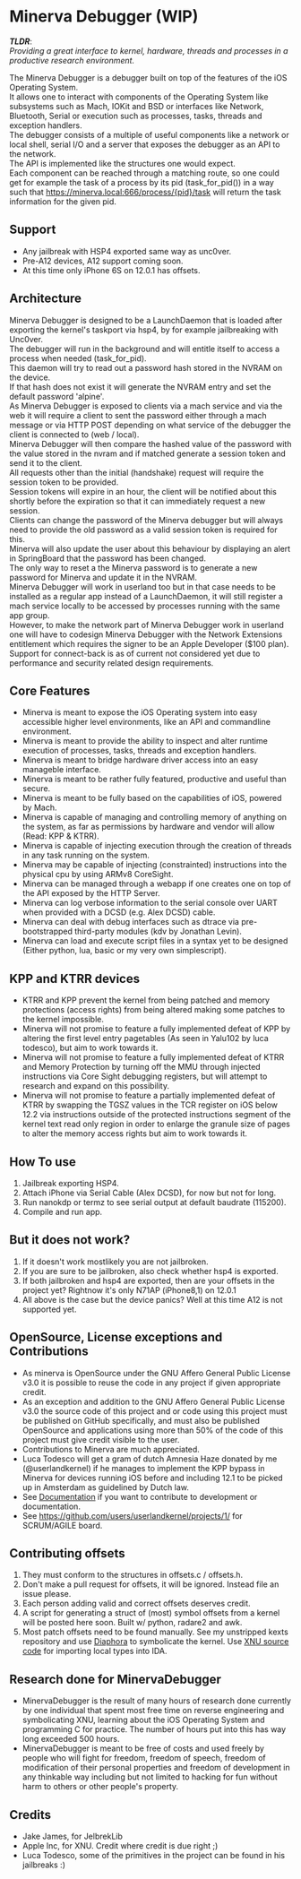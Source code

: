 # Minerva Debugger (WIP)
***TLDR***:  
*Providing a great interface to kernel, hardware, threads and processes in a productive research environment.*  

The Minerva Debugger is a debugger built on top of the features of the iOS Operating System.  
It allows one to interact with components of the Operating System like subsystems such as Mach, IOKit and BSD or interfaces like Network, Bluetooth, Serial or execution such as processes, tasks, threads and exception handlers.  
The debugger consists of a multiple of useful components like a network or local shell, serial I/O and a server that exposes the debugger as an API to the network.  
The API is implemented like the structures one would expect.  
Each component can be reached through a matching route, so one could get for example the task of a process by its pid (task_for_pid()) in a way such that https://minerva.local:666/process/{pid}/task
will return the task information for the given pid.  


## Support
- Any jailbreak with HSP4 exported same way as unc0ver.  
- Pre-A12 devices, A12 support coming soon.  
- At this time only iPhone 6S on 12.0.1 has offsets.  


## Architecture
Minerva Debugger is designed to be a LaunchDaemon that is loaded after exporting the kernel's taskport via hsp4, by for example jailbreaking with Unc0ver.  
The debugger will run in the background and will entitle itself to access a process when needed (task_for_pid).  
This daemon will try to read out a password hash stored in the NVRAM on the device.  
If that hash does not exist it will generate the NVRAM entry and set the default password 'alpine'.  
As Minerva Debugger is exposed to clients via a mach service and via the web it will require a client to sent the password either through a mach message or via HTTP POST depending on what service of the debugger the client is connected to (web / local).  
Minerva Debugger will then compare the hashed value of the password with the value stored in the nvram 
and if matched generate a session token and send it to the client.  
All requests other than the initial (handshake) request will require the session token to be provided.  
Session tokens will expire in an hour, the client will be notified about this shortly before the expiration so that it can immediately request a new session.  
Clients can change the password of the Minerva debugger but will always need to provide the old password as a valid session token is required for this.  
Minerva will also update the user about this behaviour by displaying an alert in SpringBoard that the password has been changed.  
The only way to reset a the Minerva password is to generate a new password for Minerva and update it in the NVRAM.  
Minerva Debugger will work in userland too but in that case needs to be installed as a regular app instead of a LaunchDaemon, it will still register a mach service locally to be accessed by processes running with the same app group.  
However, to make the network part of Minerva Debugger work in userland one will have to codesign Minerva Debugger with the Network Extensions entitlement which requires the signer to be an Apple Developer ($100 plan).  
Support for connect-back is as of current not considered yet due to performance and security related design requirements.  


## Core Features
- Minerva is meant to expose the iOS Operating system into easy accessible higher level environments, like an API and commandline environment.  
- Minerva is meant to provide the ability to inspect and alter runtime execution of processes, tasks, threads and exception handlers.  
- Minerva is meant to bridge hardware driver access into an easy manageble interface.  
- Minerva is meant to be rather fully featured, productive and useful than secure.  
- Minerva is meant to be fully based on the capabilities of iOS, powered by Mach.  
- Minerva is capable of managing and controlling memory of anything on the system, as far as permissions by hardware and vendor will allow (Read: KPP & KTRR).  
- Minerva is capable of injecting execution through the creation of threads in any task running on the system.  
- Minerva may be capable of injecting (constrainted) instructions into the physical cpu by using ARMv8 CoreSight.  
- Minerva can be managed through a webapp if one creates one on top of the API exposed by the HTTP Server.  
- Minerva can log verbose information to the serial console over UART when provided with a DCSD (e.g. Alex DCSD) cable.  
- Minerva can deal with debug interfaces such as dtrace via pre-bootstrapped third-party modules (kdv by Jonathan Levin).  
- Minerva can load and execute script files in a syntax yet to be designed (Either python, lua, basic or my very own simplescript).  


## KPP and KTRR devices
- KTRR and KPP prevent the kernel from being patched and memory protections (access rights) from being altered making some patches to the kernel impossible.  
- Minerva will not promise to feature a fully implemented defeat of KPP by altering the first level entry pagetables (As seen in Yalu102 by luca todesco), but aim to work towards it.  
- Minerva will not promise to feature a fully implemented defeat of KTRR and Memory Protection by turning off the MMU through injected instructions via Core Sight debugging registers, but will attempt to research and expand on this possibility.  
- Minerva will not promise to feature a partially implemented defeat of KTRR by swapping the TGSZ values in the TCR register on iOS below 12.2 via instructions outside of the protected instructions segment of the kernel text read only region in order to enlarge the granule size of pages to alter the memory access rights but aim to work towards it.  


## How To use
1. Jailbreak exporting HSP4.  
2. Attach iPhone via Serial Cable (Alex DCSD), for now but not for long.
3. Run nanokdp or termz to see serial output at default baudrate (115200).  
4. Compile and run app.  


## But it does not work?
1. If it doesn't work mostlikely you are not jailbroken.  
2. If you are sure to be jailbroken, also check whether hsp4 is exported.  
3. If both jailbroken and hsp4 are exported, then are your offsets in the project yet? Rightnow it's only N71AP (iPhone8,1) on 12.0.1  
4. All above is the case but the device panics? Well at this time A12 is not supported yet.  


## OpenSource, License exceptions and Contributions
- As minerva is OpenSource under the GNU Affero General Public License v3.0 it is possible to reuse the code in any project if given appropriate credit.  
- As an exception and addition to the GNU Affero General Public License v3.0 the source code of this project and or code using this project must be published on GitHub specifically, and must also be published OpenSource and applications using more than 50% of the code of this project must give credit visible to the user.  
- Contributions to Minerva are much appreciated.  
- Luca Todesco will get a gram of dutch Amnesia Haze donated by me (@userlandkernel) if he manages to implement the KPP bypass in Minerva for devices running iOS before and including 12.1 to be picked up in Amsterdam as guidelined by Dutch law.  
- See [Documentation](documentation) if you want to contribute to development or documentation.  
- See https://github.com/users/userlandkernel/projects/1/ for SCRUM/AGILE board.  


## Contributing offsets
1. They must conform to the structures in offsets.c / offsets.h.  
2. Don't make a pull request for offsets, it will be ignored. Instead file an issue please.  
3. Each person adding valid and correct offsets deserves credit.  
4. A script for generating a struct of (most) symbol offsets from a kernel will be posted here soon. Built w/ python, radare2 and awk.  
5. Most patch offsets need to be found manually. See my unstripped kexts repository and use [Diaphora](http://diaphora.re) to symbolicate the kernel. Use [XNU source code](https://github.com/UKERN-developers/darwin-xnu) for importing local types into IDA.  


## Research done for MinervaDebugger
- MinervaDebugger is the result of many hours of research done currently by one individual that spent most free time on reverse engineering and symbolicating XNU, learning about the iOS Operating System and programming C for practice. The number of hours put into this has way long exceeded 500 hours.  
- MinervaDebugger is meant to be free of costs and used freely by people who will fight for freedom, freedom of speech, freedom of modification of their personal properties and freedom of development in any thinkable way including but not limited to hacking for fun without harm to others or other people's property.  


## Credits
- Jake James, for JelbrekLib
- Apple Inc, for XNU. Credit where credit is due right ;)
- Luca Todesco, some of the primitives in the project can be found in his jailbreaks :)
